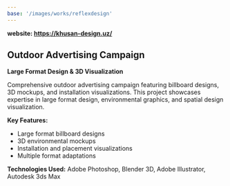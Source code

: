 ```yaml
---
base: '/images/works/reflexdesign'
---
```


**website: https://khusan-design.uz/**

## Outdoor Advertising Campaign

**Large Format Design & 3D Visualization**

Comprehensive outdoor advertising campaign featuring billboard designs, 3D mockups, and installation visualizations. This project showcases expertise in large format design, environmental graphics, and spatial design visualization.

**Key Features:**

- Large format billboard designs
- 3D environmental mockups
- Installation and placement visualizations
- Multiple format adaptations

**Technologies Used:** Adobe Photoshop, Blender 3D, Adobe Illustrator, Autodesk 3ds Max
